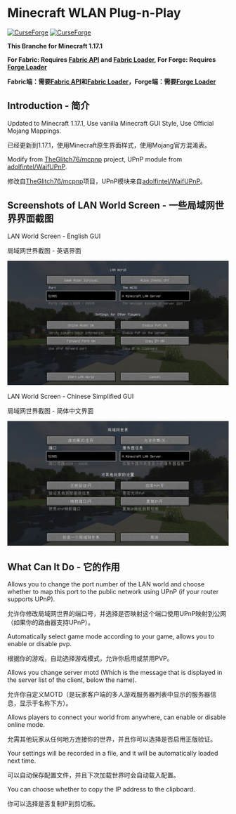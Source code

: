 # Minecraft WLAN Plug-n-Play

[![CurseForge](http://cf.way2muchnoise.eu/full_mcwifipnp_downloads.svg)](https://www.curseforge.com/minecraft/mc-mods/mcwifipnp) 
[![CurseForge](http://cf.way2muchnoise.eu/versions/mcwifipnp.svg)](https://www.curseforge.com/minecraft/mc-mods/mcwifipnp) 

**This Branche for Minecraft 1.17.1**

**For Fabric: Requires [Fabric API](https://www.curseforge.com/minecraft/mc-mods/fabric-api) and [Fabric Loader](https://fabricmc.net/use/), For Forge: Requires [Forge Loader](https://files.minecraftforge.net/)**

**Fabric端：需要[Fabric API](https://www.curseforge.com/minecraft/mc-mods/fabric-api)和[Fabric Loader](https://fabricmc.net/use/)，Forge端：需要[Forge Loader](https://files.minecraftforge.net/)**

## Introduction - 简介

Updated to Minecraft 1.17.1, Use vanilla Minecraft GUI Style, Use Official Mojang Mappings.

已经更新到1.17.1，使用Minecraft原生界面样式，使用Mojang官方混淆表。

Modify from [TheGlitch76/mcpnp](https://github.com/TheGlitch76/mcpnp) project, UPnP module from [adolfintel/WaifUPnP](https://github.com/adolfintel/WaifUPnP).

修改自[TheGlitch76/mcpnp](https://github.com/TheGlitch76/mcpnp)项目，UPnP模块来自[adolfintel/WaifUPnP](https://github.com/adolfintel/WaifUPnP)。

## Screenshots of LAN World Screen - 一些局域网世界界面截图

LAN World Screen - English GUI

局域网世界截图 - 英语界面

![GUI EN-US](https://github.com/Satxm/images/raw/main/mcwifipnp-1.4.2-en-us.jpg)

LAN World Screen - Chinese Simplified GUI

局域网世界截图 - 简体中文界面

![GUI ZH-CN](https://github.com/Satxm/images/raw/main/mcwifipnp-1.4.2-zh-cn.jpg)

## What Can It Do - 它的作用

Allows you to change the port number of the LAN world and choose whether to map this port to the public network using UPnP (if your router supports UPnP).

允许你修改局域网世界的端口号，并选择是否映射这个端口使用UPnP映射到公网（如果你的路由器支持UPnP）。

Automatically select game mode according to your game, allows you to enable or disable pvp.

根据你的游戏，自动选择游戏模式，允许你启用或禁用PVP。

Allows you change server motd (Which is the message that is displayed in the server list of the client, below the name).

允许你自定义MOTD（是玩家客户端的多人游戏服务器列表中显示的服务器信息，显示于名称下方）。

Allows players to connect your world from anywhere, can enable or disable online mode.

允需其他玩家从任何地方连接你的世界，并且你可以选择是否启用正版验证。

Your settings will be recorded in a file, and it will be automatically loaded next time.

可以自动保存配置文件，并且下次加载世界时会自动载入配置。

You can choose whether to copy the IP address to the clipboard.

你可以选择是否复制IP到剪切板。


